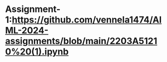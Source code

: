 # Assignment-1:https://github.com/vennela1474/AIML-2024-assignments/blob/main/2203A51210%20(1).ipynb

